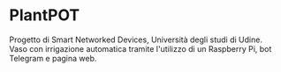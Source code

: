 # PlantPOT
Progetto di Smart Networked Devices, Università degli studi di Udine.<br />
Vaso con irrigazione automatica tramite l'utilizzo di un Raspberry Pi, bot Telegram e pagina web.
